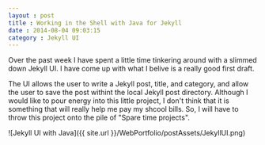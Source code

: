 ```yaml
---
layout : post
title : Working in the Shell with Java for Jekyll
date : 2014-08-04 09:03:15
category : Jekyll UI
---
```


Over the past week I have spent a little time tinkering around with a slimmed down Jekyll UI. I have come up with what I belive is a really good first draft. 

The UI allows the user to write a Jekyll post, title, and category, and allow the user to save the post withint the local Jekyll post directory. Although I would like to pour energy into this little project, I don't think that it is something that will really help me pay my shcool bills. So, I will have to throw this project onto the pile of "Spare time projects". 

![Jekyll UI with Java]({{ site.url }}/WebPortfolio/postAssets/JekyllUI.png)
